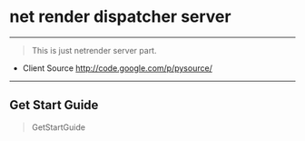 # net render dispatcher server #

---

> This is just netrender server part.

  * Client Source http://code.google.com/p/pysource/

---

## Get Start Guide ##
> GetStartGuide
